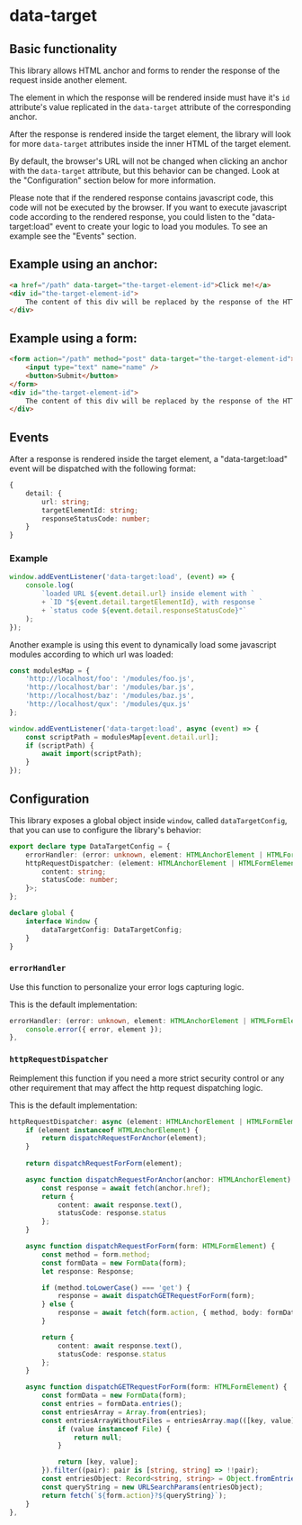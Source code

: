 # data-target

## Basic functionality

This library allows HTML anchor and forms to render the response of the request inside another element.

The element in which the response will be rendered inside must have it's `id` attribute's value replicated in the `data-target` attribute of the corresponding anchor.

After the response is rendered inside the target element, the library will look for more `data-target` attributes inside the inner HTML of the target element.

By default, the browser's URL will not be changed when clicking an anchor with the `data-target` attribute, but this behavior can be changed. Look at the "Configuration" section below for more information.

Please note that if the rendered response contains javascript code, this code will not be executed by the browser. If you want to execute javascript code according to the rendered response, you could listen to the "data-target:load" event to create your logic to load you modules. To see an example see the "Events" section.

## Example using an anchor:

``` HTML
<a href="/path" data-target="the-target-element-id">Click me!</a>
<div id="the-target-element-id">
    The content of this div will be replaced by the response of the HTTP request
</div>
```

## Example using a form:

``` HTML
<form action="/path" method="post" data-target="the-target-element-id">
    <input type="text" name="name" />
    <button>Submit</button>
</form>
<div id="the-target-element-id">
    The content of this div will be replaced by the response of the HTTP request
</div>
```

## Events

After a response is rendered inside the target element, a "data-target:load" event will be dispatched with the following format:

``` Typescript
{
    detail: {
        url: string;
        targetElementId: string;
        responseStatusCode: number;
    }
}
```

### Example

``` Javascript
window.addEventListener('data-target:load', (event) => {
    console.log(
        `loaded URL ${event.detail.url} inside element with `
        + `ID "${event.detail.targetElementId}, with response `
        + `status code ${event.detail.responseStatusCode}"`
    );
});
```

Another example is using this event to dynamically load some javascript modules according to which url was loaded:

``` Javascript
const modulesMap = {
    'http://localhost/foo': '/modules/foo.js',
    'http://localhost/bar': '/modules/bar.js',
    'http://localhost/baz': '/modules/baz.js',
    'http://localhost/qux': '/modules/qux.js'
};

window.addEventListener('data-target:load', async (event) => {
    const scriptPath = modulesMap[event.detail.url];
    if (scriptPath) {
        await import(scriptPath);
    }
});
```

## Configuration

This library exposes a global object inside `window`, called `dataTargetConfig`, that you can use to configure the library's behavior:

``` Typescript
export declare type DataTargetConfig = {
    errorHandler: (error: unknown, element: HTMLAnchorElement | HTMLFormElement) => void;
    httpRequestDispatcher: (element: HTMLAnchorElement | HTMLFormElement) => Promise<{
        content: string;
        statusCode: number;
    }>;
};

declare global {
    interface Window {
        dataTargetConfig: DataTargetConfig;
    }
}
```

### `errorHandler`

Use this function to personalize your error logs capturing logic.

This is the default implementation:

``` Typescript
errorHandler: (error: unknown, element: HTMLAnchorElement | HTMLFormElement) => {
    console.error({ error, element });
},
```

### `httpRequestDispatcher`

Reimplement this function if you need a more strict security control or any other requirement that may affect the http request dispatching logic.

This is the default implementation:

``` Typescript
httpRequestDispatcher: async (element: HTMLAnchorElement | HTMLFormElement) => {
    if (element instanceof HTMLAnchorElement) {
        return dispatchRequestForAnchor(element);
    }
    
    return dispatchRequestForForm(element);

    async function dispatchRequestForAnchor(anchor: HTMLAnchorElement) {
        const response = await fetch(anchor.href);
        return {
            content: await response.text(),
            statusCode: response.status
        };
    }

    async function dispatchRequestForForm(form: HTMLFormElement) {
        const method = form.method;
        const formData = new FormData(form);
        let response: Response;

        if (method.toLowerCase() === 'get') {
            response = await dispatchGETRequestForForm(form);
        } else {
            response = await fetch(form.action, { method, body: formData });
        }

        return {
            content: await response.text(),
            statusCode: response.status
        };
    }

    async function dispatchGETRequestForForm(form: HTMLFormElement) {
        const formData = new FormData(form);
        const entries = formData.entries();
        const entriesArray = Array.from(entries);
        const entriesArrayWithoutFiles = entriesArray.map(([key, value]) => {
            if (value instanceof File) {
                return null;
            }

            return [key, value];
        }).filter((pair): pair is [string, string] => !!pair);
        const entriesObject: Record<string, string> = Object.fromEntries(entriesArrayWithoutFiles);
        const queryString = new URLSearchParams(entriesObject);
        return fetch(`${form.action}?${queryString}`);
    }
},
```
